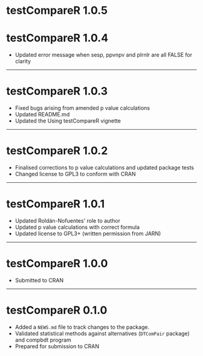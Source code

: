 # testCompareR 1.0.5

# testCompareR 1.0.4

* Updated error message when sesp, ppvnpv and plrnlr are all FALSE for clarity

---

# testCompareR 1.0.3

* Fixed bugs arising from amended p value calculations
* Updated README.md
* Updated the Using testCompareR vignette

---

# testCompareR 1.0.2

* Finalised corrections to p value calculations and updated package tests
* Changed license to GPL3 to conform with CRAN

---

# testCompareR 1.0.1

* Updated Roldán-Nofuentes' role to author
* Updated p value calculations with correct formula
* Updated license to GPL3+ (written permission from JARN)

---

# testCompareR 1.0.0

* Submitted to CRAN

---

# testCompareR 0.1.0

* Added a `NEWS.md` file to track changes to the package.
* Validated statistical methods against alternatives (`DTComPair` package) and compbdt program
* Prepared for submission to CRAN
